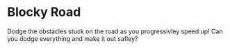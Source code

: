 # Blocky Road
Dodge the obstacles stuck on the road as you progressivley speed up! Can you dodge everything and make it out safley?

